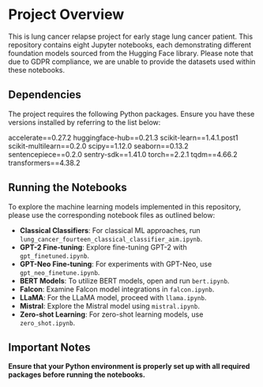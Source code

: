 # Project Overview

This is lung cancer relapse project for early stage lung cancer patient. This repository contains eight Jupyter notebooks, each demonstrating different foundation models sourced from the Hugging Face library. Please note that due to GDPR compliance, we are unable to provide the datasets used within these notebooks.

## Dependencies

The project requires the following Python packages. Ensure you have these versions installed by referring to the list below:

accelerate==0.27.2
huggingface-hub==0.21.3
scikit-learn==1.4.1.post1
scikit-multilearn==0.2.0
scipy==1.12.0
seaborn==0.13.2
sentencepiece==0.2.0
sentry-sdk==1.41.0
torch==2.2.1
tqdm==4.66.2
transformers==4.38.2


## Running the Notebooks

To explore the machine learning models implemented in this repository, please use the corresponding notebook files as outlined below:

- **Classical Classifiers**: For classical ML approaches, run `lung_cancer_fourteen_classical_classifier_aim.ipynb`.
- **GPT-2 Fine-tuning**: Explore fine-tuning GPT-2 with `gpt_finetuned.ipynb`.
- **GPT-Neo Fine-tuning**: For experiments with GPT-Neo, use `gpt_neo_finetune.ipynb`.
- **BERT Models**: To utilize BERT models, open and run `bert.ipynb`.
- **Falcon**: Examine Falcon model integrations in `falcon.ipynb`.
- **LLaMA**: For the LLaMA model, proceed with `llama.ipynb`.
- **Mistral**: Explore the Mistral model using `mistral.ipynb`.
- **Zero-shot Learning**: For zero-shot learning models, use `zero_shot.ipynb`.

## Important Notes

**Ensure that your Python environment is properly set up with all required packages before running the notebooks.**
